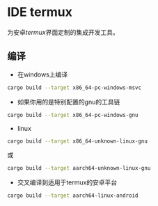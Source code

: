 # IDE termux

为安卓*termux*界面定制的集成开发工具。

## 编译

* 在windows上编译

```bash
cargo build --target x86_64-pc-windows-msvc
```

* 如果你用的是特别配置的gnu的工具链

```bash
cargo build --target x86_64-pc-windows-gnu
```

* linux

```bash
cargo build --target x86_64-unknown-linux-gnu
```

或

```bash
cargo build --target aarch64-unknown-linux-gnu
```

* 交叉编译到适用于termux的安卓平台

```bash
cargo build --target aarch64-linux-android
```
